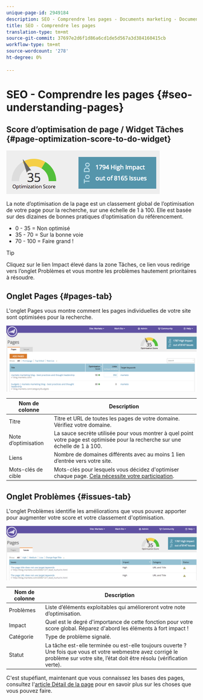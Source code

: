 ```yaml
---
unique-page-id: 2949184
description: SEO - Comprendre les pages - Documents marketing - Documentation du produit
title: SEO - Comprendre les pages
translation-type: tm+mt
source-git-commit: 37697e2d6f1d86a6cd1de5d567a3d384160415cb
workflow-type: tm+mt
source-wordcount: '278'
ht-degree: 0%

---
```



# SEO - Comprendre les pages {#seo-understanding-pages}

## Score d’optimisation de page / Widget Tâches {#page-optimization-score-to-do-widget}

![](assets/image2014-9-17-21-3a52-3a3.png)

La note d’optimisation de la page est un classement global de l’optimisation de votre page pour la recherche, sur une échelle de 1 à 100. Elle est basée sur des dizaines de bonnes pratiques d’optimisation du référencement.

* 0 - 35 = Non optimisé
* 35 - 70 = Sur la bonne voie
* 70 - 100 = Faire grand !

>[!TIP]
>
>Cliquez sur le lien Impact élevé dans la zone Tâches, ce lien vous redirige vers l’onglet Problèmes et vous montre les problèmes hautement prioritaires à résoudre.

## Onglet Pages {#pages-tab}

L&#39;onglet Pages vous montre comment les pages individuelles de votre site sont optimisées pour la recherche.

![](assets/image2014-9-17-21-3a52-3a41.png)

| Nom de colonne | Description |
|---|---|
| Titre | Titre et URL de toutes les pages de votre domaine. Vérifiez votre domaine. |
| Note d’optimisation | La sauce secrète utilisée pour vous montrer à quel point votre page est optimisée pour la recherche sur une échelle de 1 à 100. |
| Liens | Nombre de domaines différents avec au moins 1 lien d’entrée vers votre site. |
| Mots-clés de cible | Mots-clés pour lesquels vous décidez d&#39;optimiser chaque page. [Cela nécessite votre participation](/help/marketo/product-docs/additional-apps/seo/pages/seo-using-the-page-detail-drill-down.md). |

## Onglet Problèmes {#issues-tab}

L&#39;onglet Problèmes identifie les améliorations que vous pouvez apporter pour augmenter votre score et votre classement d&#39;optimisation.

![](assets/image2014-9-17-21-3a53-3a15.png)

| Nom de colonne | Description |
|---|---|
| Problèmes | Liste d’éléments exploitables qui amélioreront votre note d’optimisation. |
| Impact | Quel est le degré d&#39;importance de cette fonction pour votre score global. Réparez d&#39;abord les éléments à fort impact ! |
| Catégorie | Type de problème signalé. |
| Statut | La tâche est-elle terminée ou est-elle toujours ouverte ? Une fois que vous et votre webmestre avez corrigé le problème sur votre site, l’état doit être résolu (vérification verte). |

C&#39;est stupéfiant, maintenant que vous connaissez les bases des pages, consultez l&#39;[article Détail de la page](/help/marketo/product-docs/additional-apps/seo/pages/seo-using-the-page-detail-drill-down.md) pour en savoir plus sur les choses que vous pouvez faire.
